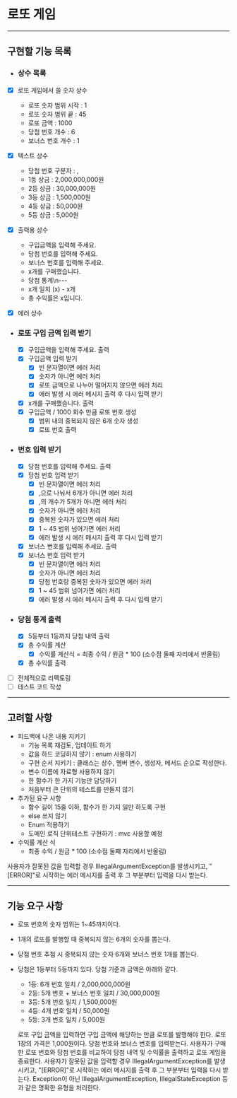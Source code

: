 # 로또 게임
*****
## 구현할 기능 목록

- ### 상수 목록
- [x] 로또 게임에서 쓸 숫자 상수
  - 로또 숫자 범위 시작 : 1
  - 로또 숫자 범위 끝 : 45
  - 로또 금액 : 1000
  - 당첨 번호 개수 : 6
  - 보너스 번호 개수 : 1


- [x] 텍스트 상수 
  - 당첨 번호 구분자 : ,
  - 1등 상금 : 2,000,000,000원
  - 2등 상금 : 30,000,000원
  - 3등 상금 : 1,500,000원
  - 4등 상금 : 50,000원
  - 5등 상금 : 5,000원
  
 
- [x] 출력용 상수
  - 구입금액을 입력해 주세요.
  - 당첨 번호를 입력해 주세요.
  - 보너스 번호를 입력해 주세요.
  - x개를 구매했습니다.
  - 당첨 통계\n---
  - x개 일치 (x) - x개
  - 총 수익률은 x입니다.
  

- [x] 에러 상수


- ### 로또 구입 금액 입력 받기
    - [x] 구입금액을 입력해 주세요. 출력
    - [x] 구입금액 입력 받기
        - [x] 빈 문자열이면 에러 처리
        - [x] 숫자가 아니면 에러 처리
        - [x] 로또 금액으로 나누어 떨어지지 않으면 에러 처리
        - [x] 에러 발생 시 에러 메시지 출력 후 다시 입력 받기
    - [x] x개를 구매했습니다. 출력
    - [x] 구입금액 / 1000 회수 만큼 로또 번호 생성
      - [x] 범위 내의 중복되지 않은 6개 숫자 생성
      - [x] 로또 번호 출력

- ### 번호 입력 받기
    - [x] 당첨 번호를 입력해 주세요. 출력
    - [x] 당첨 번호 입력 받기
      - [x] 빈 문자열이면 에러 처리
      - [x] ,으로 나눠서 6개가 아니면 에러 처리
      - [x] ,의 개수가 5개가 아니면 에러 처리
      - [x] 숫자가 아니면 에러 처리
      - [x] 중복된 숫자가 있으면 에러 처리
      - [x] 1 ~ 45 범위 넘어가면 에러 처리
      - [x] 에러 발생 시 에러 메시지 출력 후 다시 입력 받기
    - [x] 보너스 번호를 입력해 주세요. 출력
    - [x] 보너스 번호 입력 받기
      - [x] 빈 문자열이면 에러 처리
      - [x] 숫자가 아니면 에러 처리
      - [x] 당첨 번호랑 중복된 숫자가 있으면 에러 처리
      - [x] 1 ~ 45 범위 넘어가면 에러 처리
      - [x] 에러 발생 시 에러 메시지 출력 후 다시 입력 받기

- ### 당첨 통계 출력
    - [x] 5등부터 1등까지 당첨 내역 출력
    - [x] 총 수익률 계산
      - [x] 수익률 계산식 = 최종 수익 / 원금 * 100 (소수점 둘째 자리에서 반올림)
    - [x] 총 수익률 출력

- [ ] 전체적으로 리팩토링
- [ ] 테스트 코드 작성
****

## 고려할 사항

- 피드백에 나온 내용 지키기
  - 기능 목록 재검토, 업데이트 하기
  - 값을 하드 코딩하지 않기 : enum 사용하기
  - 구현 순서 지키기 : 클래스는 상수, 멤버 변수, 생성자, 메서드 순으로 작성한다.
  - 변수 이름에 자료형 사용하지 않기
  - 한 함수가 한 가지 기능만 담당하기
  - 처음부터 큰 단위의 테스트를 만들지 않기
- 추가된 요구 사항
  - 함수 길이 15줄 이하, 함수가 한 가지 일만 하도록 구현
  - else 쓰지 않기
  - Enum 적용하기
  - 도메인 로직 단위테스트 구현하기 : mvc 사용할 예정
- 수익률 계산 식
  - 최종 수익 / 원금 * 100 (소수점 둘째 자리에서 반올림)


사용자가 잘못된 값을 입력할 경우 IllegalArgumentException를 발생시키고, 
"[ERROR]"로 시작하는 에러 메시지를 출력 후 그 부분부터 입력을 다시 받는다.

****

## 기능 요구 사항

- 로또 번호의 숫자 범위는 1~45까지이다.
- 1개의 로또를 발행할 때 중복되지 않는 6개의 숫자를 뽑는다.
- 당첨 번호 추첨 시 중복되지 않는 숫자 6개와 보너스 번호 1개를 뽑는다.
- 당첨은 1등부터 5등까지 있다. 당첨 기준과 금액은 아래와 같다.
    - 1등: 6개 번호 일치 / 2,000,000,000원
    - 2등: 5개 번호 + 보너스 번호 일치 / 30,000,000원
    - 3등: 5개 번호 일치 / 1,500,000원
    - 4등: 4개 번호 일치 / 50,000원
    - 5등: 3개 번호 일치 / 5,000원


  로또 구입 금액을 입력하면 구입 금액에 해당하는 만큼 로또를 발행해야 한다.
  로또 1장의 가격은 1,000원이다.
  당첨 번호와 보너스 번호를 입력받는다.
  사용자가 구매한 로또 번호와 당첨 번호를 비교하여 당첨 내역 및 수익률을 출력하고 로또 게임을 종료한다.
  사용자가 잘못된 값을 입력할 경우 IllegalArgumentException를 발생시키고, "[ERROR]"로 시작하는 에러 메시지를 출력 후 그 부분부터 입력을 다시 받는다.
  Exception이 아닌 IllegalArgumentException, IllegalStateException 등과 같은 명확한 유형을 처리한다.